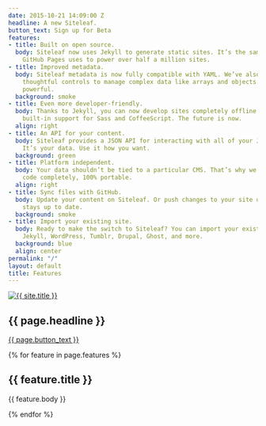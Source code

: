 ```yaml
---
date: 2015-10-21 14:09:00 Z
headline: A new Siteleaf.
button_text: Sign up for Beta
features:
- title: Built on open source.
  body: Siteleaf now uses Jekyll to generate static sites. It’s the same technology
    GitHub Pages uses to power over half a million sites.
- title: Improved metadata.
  body: Siteleaf metadata is now fully compatible with YAML. We’ve also given you
    thoughtful controls to manage complex data like arrays and objects. Simple, yet
    powerful.
  background: smoke
- title: Even more developer-friendly.
  body: Thanks to Jekyll, you can now develop sites completely offline. Plus, enjoy
    built-in support for Sass and CoffeeScript. The future is now.
  align: right
- title: An API for your content.
  body: Siteleaf provides a JSON API for interacting with all of your Jekyll content.
    It’s your data. Use it how you want.
  background: green
- title: Platform independent.
  body: Your data shouldn’t be tied to a particular CMS. That’s why we’ve made your
    code completely, 100% portable.
  align: right
- title: Sync files with GitHub.
  body: Update your content on Siteleaf. Or push changes to your site on GitHub. Everything
    stays up to date.
  background: smoke
- title: Import your existing site.
  body: Ready to make the switch to Siteleaf? You can import your existing site from
    Jekyll, WordPress, Tumblr, Drupal, Ghost, and more.
  background: blue
  align: center
permalink: "/"
layout: default
title: Features
---
```


<section class="section section--blue">
  <div class="wrap wrap--narrow">
    <a href="{{ site.baseurl }}/"><img class="logo" src="/uploads/logo.svg" alt="{{ site.title }}" /></a>
    <h1 class="section__title section__title--headline">{{ page.headline }}</h1>
    <a class="button button--onDark" href="https://siteleaf.typeform.com/to/EoFRli">{{ page.button_text }}</a>
  </div>
</section>

{% for feature in page.features %}
  <section class="section{% if feature.background %} section--{{ feature.background }}{% endif %}{% if feature.align %} section--{{ feature.align }}{% else %} section--left{% endif %}">
    <div class="wrap wrap--wide">
      <h1 class="section__title">{{ feature.title }}</h1>
      <p class="section__body">{{ feature.body }}</p>
    </div>
  </section>
{% endfor %}
